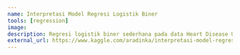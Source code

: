 ```yaml
---
name: Interpretasi Model Regresi Logistik Biner
tools: [regression]
image: 
description: Regresi logistik biner sederhana pada data Heart Disease UCI
external_url: https://www.kaggle.com/aradinka/interpretasi-model-regresi-logistik-biner
---
```

